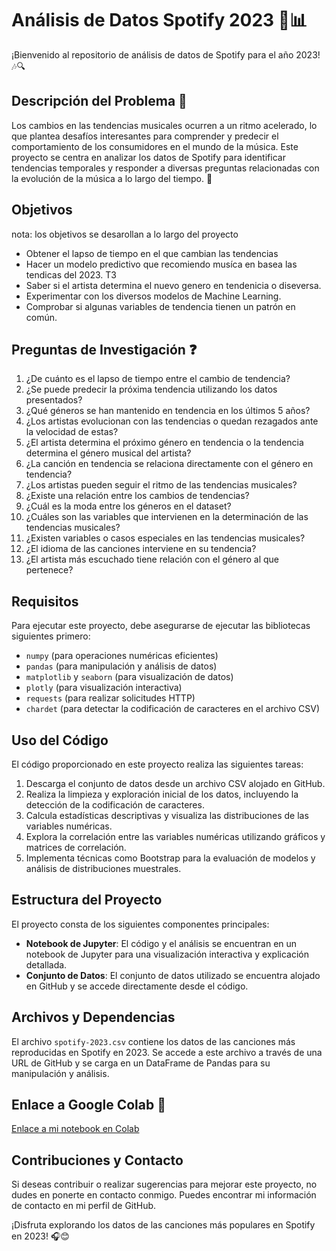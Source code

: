 # Análisis de Datos Spotify 2023 🎵📊

¡Bienvenido al repositorio de análisis de datos de Spotify para el año 2023! 🎶🔍

## Descripción del Problema 🤔
Los cambios en las tendencias musicales ocurren a un ritmo acelerado, lo que plantea desafíos interesantes para comprender y predecir el comportamiento de los consumidores en el mundo de la música. Este proyecto se centra en analizar los datos de Spotify para identificar tendencias temporales y responder a diversas preguntas relacionadas con la evolución de la música a lo largo del tiempo. 🚀

## Objetivos
nota: los objetivos se desarollan a lo largo del proyecto
- Obtener el lapso de tiempo en el que cambian las tendencias
- Hacer un modelo predictivo que recomiendo musíca en basea  las tendicas del 2023. T3
- Saber si el artista determina el nuevo genero en tendenicia o diseversa.
- Experimentar con los diversos modelos de Machine Learning.
- Comprobar si algunas variables de tendencia tienen un patrón en común.


## Preguntas de Investigación ❓
1. ¿De cuánto es el lapso de tiempo entre el cambio de tendencia?
2. ¿Se puede predecir la próxima tendencia utilizando los datos presentados?
3. ¿Qué géneros se han mantenido en tendencia en los últimos 5 años?
4. ¿Los artistas evolucionan con las tendencias o quedan rezagados ante la velocidad de estas?
5. ¿El artista determina el próximo género en tendencia o la tendencia determina el género musical del artista?
6. ¿La canción en tendencia se relaciona directamente con el género en tendencia?
7. ¿Los artistas pueden seguir el ritmo de las tendencias musicales?
8. ¿Existe una relación entre los cambios de tendencias?
9. ¿Cuál es la moda entre los géneros en el dataset?
10. ¿Cuáles son las variables que intervienen en la determinación de las tendencias musicales?
11. ¿Existen variables o casos especiales en las tendencias musicales?
12. ¿El idioma de las canciones interviene en su tendencia?
13. ¿El artista más escuchado tiene relación con el género al que pertenece?

## Requisitos

Para ejecutar este proyecto, debe asegurarse de ejecutar las bibliotecas siguientes primero:

- `numpy` (para operaciones numéricas eficientes)
- `pandas` (para manipulación y análisis de datos)
- `matplotlib` y `seaborn` (para visualización de datos)
- `plotly` (para visualización interactiva)
- `requests` (para realizar solicitudes HTTP)
- `chardet` (para detectar la codificación de caracteres en el archivo CSV)

## Uso del Código

El código proporcionado en este proyecto realiza las siguientes tareas:

1. Descarga el conjunto de datos desde un archivo CSV alojado en GitHub.
2. Realiza la limpieza y exploración inicial de los datos, incluyendo la detección de la codificación de caracteres.
3. Calcula estadísticas descriptivas y visualiza las distribuciones de las variables numéricas.
4. Explora la correlación entre las variables numéricas utilizando gráficos y matrices de correlación.
5. Implementa técnicas como Bootstrap para la evaluación de modelos y análisis de distribuciones muestrales.

## Estructura del Proyecto

El proyecto consta de los siguientes componentes principales:

- **Notebook de Jupyter**: El código y el análisis se encuentran en un notebook de Jupyter para una visualización interactiva y explicación detallada.
- **Conjunto de Datos**: El conjunto de datos utilizado se encuentra alojado en GitHub y se accede directamente desde el código.

## Archivos y Dependencias

El archivo `spotify-2023.csv` contiene los datos de las canciones más reproducidas en Spotify en 2023. Se accede a este archivo a través de una URL de GitHub y se carga en un DataFrame de Pandas para su manipulación y análisis.

## Enlace a Google Colab 📝
[Enlace a mi notebook en Colab](https://colab.research.google.com/drive/1EzJkP2Qa9jfI4qhRNWBr1zTcpegfJBiy?usp=sharing#scrollTo=z8ttj7Db_cz3)

## Contribuciones y Contacto

Si deseas contribuir o realizar sugerencias para mejorar este proyecto, no dudes en ponerte en contacto conmigo. Puedes encontrar mi información de contacto en mi perfil de GitHub.

¡Disfruta explorando los datos de las canciones más populares en Spotify en 2023! 🎧😊
